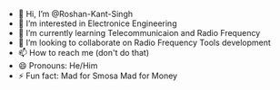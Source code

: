 - 👋 Hi, I’m @Roshan-Kant-Singh
- 👀 I’m interested in Electronice Engineering
- 🌱 I’m currently learning Telecommunicaion and Radio Frequency
- 💞️ I’m looking to collaborate on Radio Frequency Tools development
- 📫 How to reach me (don't do that)
- 😄 Pronouns: He/Him
- ⚡ Fun fact: Mad for Smosa
               Mad for Money  

<!---
Roshan-Kant-Singh/Roshan-Kant-Singh is a ✨ special ✨ repository because its `README.md` (this file) appears on your GitHub profile.
You can click the Preview link to take a look at your changes.
--->
